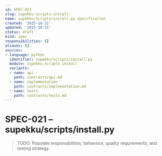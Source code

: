 ```yaml
---
id: SPEC-021
slug: supekku-scripts-install
name: supekku/scripts/install.py Specification
created: '2025-10-31'
updated: '2025-10-31'
status: draft
kind: spec
responsibilities: []
aliases: []
sources:
- language: python
  identifier: supekku/scripts/install.py
  module: supekku.scripts.install
  variants:
  - name: api
    path: contracts/api.md
  - name: implementation
    path: contracts/implementation.md
  - name: tests
    path: contracts/tests.md
---
```


# SPEC-021 – supekku/scripts/install.py

> TODO: Populate responsibilities, behaviour, quality requirements, and testing strategy.
